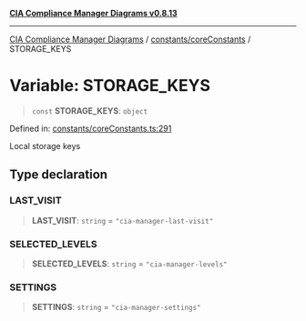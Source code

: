 [**CIA Compliance Manager Diagrams v0.8.13**](../../../README.md)

***

[CIA Compliance Manager Diagrams](../../../modules.md) / [constants/coreConstants](../README.md) / STORAGE\_KEYS

# Variable: STORAGE\_KEYS

> `const` **STORAGE\_KEYS**: `object`

Defined in: [constants/coreConstants.ts:291](https://github.com/Hack23/cia-compliance-manager/blob/2f6ce8651c6fa9a0d9c8860576f0ee67ef038efd/src/constants/coreConstants.ts#L291)

Local storage keys

## Type declaration

### LAST\_VISIT

> **LAST\_VISIT**: `string` = `"cia-manager-last-visit"`

### SELECTED\_LEVELS

> **SELECTED\_LEVELS**: `string` = `"cia-manager-levels"`

### SETTINGS

> **SETTINGS**: `string` = `"cia-manager-settings"`
